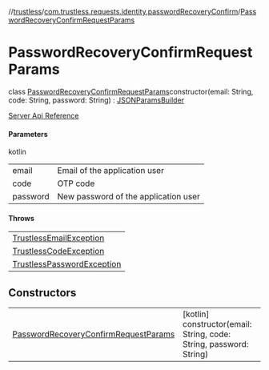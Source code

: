 //[trustless](../../../index.md)/[com.trustless.requests.identity.passwordRecoveryConfirm](../index.md)/[PasswordRecoveryConfirmRequestParams](index.md)

# PasswordRecoveryConfirmRequestParams

class [PasswordRecoveryConfirmRequestParams](index.md)constructor(email: String, code: String, password: String) : [JSONParamsBuilder](../../com.trustless.params/-j-s-o-n-params-builder/index.md)

[Server Api Reference](https://developer.staq.io/docs/apis/identity#/User%20management/Confirm%20password%20reset)

#### Parameters

kotlin

| | |
|---|---|
| email | Email of the application user |
| code | OTP code |
| password | New password of the application user |

#### Throws

| |
|---|
| [TrustlessEmailException](../../com.trustless.exceptions/-trustless-email-exception/index.md) |
| [TrustlessCodeException](../../com.trustless.exceptions/-trustless-code-exception/index.md) |
| [TrustlessPasswordException](../../com.trustless.exceptions/-trustless-password-exception/index.md) |

## Constructors

| | |
|---|---|
| [PasswordRecoveryConfirmRequestParams](-password-recovery-confirm-request-params.md) | [kotlin]<br>constructor(email: String, code: String, password: String) |
